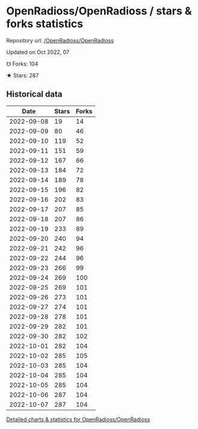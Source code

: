 # OpenRadioss/OpenRadioss / stars & forks statistics

Repository url: [/OpenRadioss/OpenRadioss](https://github.com/OpenRadioss/OpenRadioss)

Updated on Oct 2022, 07

☋ Forks: 104

★ Stars: 287

## Historical data
| Date | Stars | Forks |
|------|-------|-------|
| 2022-09-08 | 19 | 14 | 
| 2022-09-09 | 80 | 46 | 
| 2022-09-10 | 119 | 52 | 
| 2022-09-11 | 151 | 59 | 
| 2022-09-12 | 167 | 66 | 
| 2022-09-13 | 184 | 72 | 
| 2022-09-14 | 189 | 78 | 
| 2022-09-15 | 196 | 82 | 
| 2022-09-16 | 202 | 83 | 
| 2022-09-17 | 207 | 85 | 
| 2022-09-18 | 207 | 86 | 
| 2022-09-19 | 233 | 89 | 
| 2022-09-20 | 240 | 94 | 
| 2022-09-21 | 242 | 96 | 
| 2022-09-22 | 244 | 96 | 
| 2022-09-23 | 266 | 99 | 
| 2022-09-24 | 269 | 100 | 
| 2022-09-25 | 269 | 101 | 
| 2022-09-26 | 273 | 101 | 
| 2022-09-27 | 274 | 101 | 
| 2022-09-28 | 278 | 101 | 
| 2022-09-29 | 282 | 101 | 
| 2022-09-30 | 282 | 102 | 
| 2022-10-01 | 282 | 104 | 
| 2022-10-02 | 285 | 105 | 
| 2022-10-03 | 285 | 104 | 
| 2022-10-04 | 285 | 104 | 
| 2022-10-05 | 285 | 104 | 
| 2022-10-06 | 287 | 104 | 
| 2022-10-07 | 287 | 104 | 


[Detailed charts & statistics for OpenRadioss/OpenRadioss](https://reviewgithub.com/rep/OpenRadioss/OpenRadioss)
